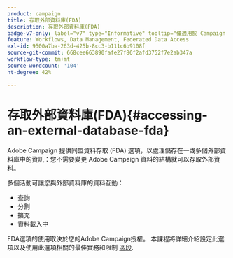 ```yaml
---
product: campaign
title: 存取外部資料庫(FDA)
description: 存取外部資料庫(FDA)
badge-v7-only: label="v7" type="Informative" tooltip="僅適用於 Campaign Classic v7"
feature: Workflows, Data Management, Federated Data Access
exl-id: 9500a7ba-263d-425b-8cc3-b111c6b9108f
source-git-commit: 668cee663890fafe27f86f2afd3752f7e2ab347a
workflow-type: tm+mt
source-wordcount: '104'
ht-degree: 42%

---
```


# 存取外部資料庫(FDA){#accessing-an-external-database-fda}



Adobe Campaign 提供同盟資料存取 (FDA) 選項，以處理儲存在一或多個外部資料庫中的資訊：您不需要變更 Adobe Campaign 資料的結構就可以存取外部資料。

多個活動可讓您與外部資料庫的資料互動：

* 查詢
* 分割
* 擴充
* 資料載入中

FDA選項的使用取決於您的Adobe Campaign授權。 本課程將詳細介紹設定此選項以及使用此選項相關的最佳實務和限制 [區段](../../installation/using/about-fda.md).
